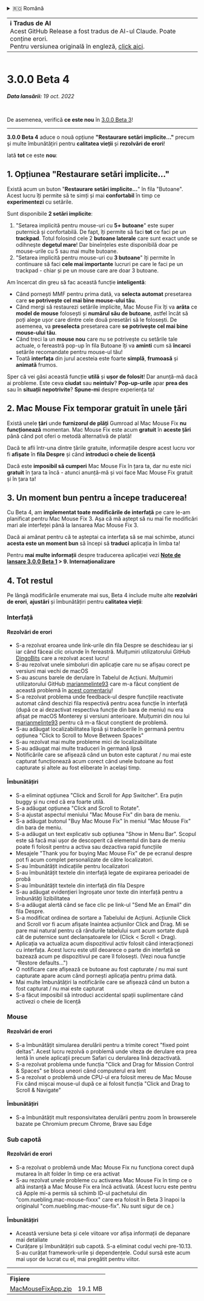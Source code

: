 <details>
<summary>🇷🇴 Română</summary>

[🇬🇧 English (GitHub Release)](https://github.com/noah-nuebling/mac-mouse-fix/releases/tag/3.0.0-Beta-4)\
[🇦🇩 Català](https://redirect.macmousefix.com/?target=mmf-release&tag=3.0.0-Beta-4&locale=ca)\
[🇩🇪 Deutsch](https://redirect.macmousefix.com/?target=mmf-release&tag=3.0.0-Beta-4&locale=de)\
[🇪🇸 Español](https://redirect.macmousefix.com/?target=mmf-release&tag=3.0.0-Beta-4&locale=es)\
[🇫🇷 Français](https://redirect.macmousefix.com/?target=mmf-release&tag=3.0.0-Beta-4&locale=fr)\
[🇮🇩 Indonesia](https://redirect.macmousefix.com/?target=mmf-release&tag=3.0.0-Beta-4&locale=id)\
[🇮🇹 Italiano](https://redirect.macmousefix.com/?target=mmf-release&tag=3.0.0-Beta-4&locale=it)\
[🇭🇺 Magyar](https://redirect.macmousefix.com/?target=mmf-release&tag=3.0.0-Beta-4&locale=hu)\
[🇳🇱 Nederlands](https://redirect.macmousefix.com/?target=mmf-release&tag=3.0.0-Beta-4&locale=nl)\
[🇵🇱 Polski](https://redirect.macmousefix.com/?target=mmf-release&tag=3.0.0-Beta-4&locale=pl)\
[🇧🇷 Português (Brasil)](https://redirect.macmousefix.com/?target=mmf-release&tag=3.0.0-Beta-4&locale=pt-BR)\
[🇵🇹 Português (Portugal)](https://redirect.macmousefix.com/?target=mmf-release&tag=3.0.0-Beta-4&locale=pt-PT)\
**🇷🇴 Română**\
[🇸🇪 Svenska](https://redirect.macmousefix.com/?target=mmf-release&tag=3.0.0-Beta-4&locale=sv)\
[🇻🇳 Tiếng Việt](https://redirect.macmousefix.com/?target=mmf-release&tag=3.0.0-Beta-4&locale=vi)\
[🇹🇷 Türkçe](https://redirect.macmousefix.com/?target=mmf-release&tag=3.0.0-Beta-4&locale=tr)\
[🇨🇿 Čeština](https://redirect.macmousefix.com/?target=mmf-release&tag=3.0.0-Beta-4&locale=cs)\
[🇬🇷 Ελληνικά](https://redirect.macmousefix.com/?target=mmf-release&tag=3.0.0-Beta-4&locale=el)\
[🇷🇺 Русский](https://redirect.macmousefix.com/?target=mmf-release&tag=3.0.0-Beta-4&locale=ru)\
[🇺🇦 Українська](https://redirect.macmousefix.com/?target=mmf-release&tag=3.0.0-Beta-4&locale=uk)\
[🇮🇱 עברית](https://redirect.macmousefix.com/?target=mmf-release&tag=3.0.0-Beta-4&locale=he)\
[🇸🇦 العربية](https://redirect.macmousefix.com/?target=mmf-release&tag=3.0.0-Beta-4&locale=ar)\
[🇮🇳 हिन्दी](https://redirect.macmousefix.com/?target=mmf-release&tag=3.0.0-Beta-4&locale=hi)\
[🇹🇭 ไทย](https://redirect.macmousefix.com/?target=mmf-release&tag=3.0.0-Beta-4&locale=th)\
[🇨🇳 中文 (简体)](https://redirect.macmousefix.com/?target=mmf-release&tag=3.0.0-Beta-4&locale=zh-Hans)\
[🇨🇳 中文 (繁體)](https://redirect.macmousefix.com/?target=mmf-release&tag=3.0.0-Beta-4&locale=zh-Hant)\
[🇭🇰 中文（香港)](https://redirect.macmousefix.com/?target=mmf-release&tag=3.0.0-Beta-4&locale=zh-HK)\
[🇯🇵 日本語](https://redirect.macmousefix.com/?target=mmf-release&tag=3.0.0-Beta-4&locale=ja)\
[🇰🇷 한국어](https://redirect.macmousefix.com/?target=mmf-release&tag=3.0.0-Beta-4&locale=ko)\
[Help translate Mac Mouse Fix to different languages!](https://github.com/noah-nuebling/mac-mouse-fix/discussions/731)
</details>
<table align=><td>
<b>ℹ️ Tradus de AI</b><br>
Acest GitHub Release a fost tradus de AI-ul Claude. Poate conține erori.<br>
Pentru versiunea originală în engleză, <a href="https://github.com/noah-nuebling/mac-mouse-fix/releases/tag/3.0.0-Beta-4">click aici</a>.
</td></table>

<table></table>

# 3.0.0 Beta 4
***Data lansării:** 19 oct. 2022*

<br>

De asemenea, verifică **ce este nou** în [3.0.0 Beta 3](https://redirect.macmousefix.com/?target=mmf-release&tag=3.0.0-Beta-3&locale=ro)!

---

**3.0.0 Beta 4** aduce o nouă opțiune **"Restaurare setări implicite..."** precum și multe îmbunătățiri pentru **calitatea vieții** și **rezolvări de erori**!

Iată **tot** ce este **nou**:

## 1. Opțiunea "Restaurare setări implicite..."

Există acum un buton "**Restaurare setări implicite...**" în fila "Butoane".
Acest lucru îți permite să te simți și mai **confortabil** în timp ce **experimentezi** cu setările.

Sunt disponibile **2 setări implicite**:

1. "Setarea implicită pentru mouse-uri cu **5+ butoane**" este super puternică și confortabilă. De fapt, îți permite să faci **tot** ce faci pe un **trackpad**. Totul folosind cele 2 **butoane laterale** care sunt exact unde se odihnește **degetul mare**! Dar bineînțeles este disponibilă doar pe mouse-urile cu 5 sau mai multe butoane.
2. "Setarea implicită pentru mouse-uri cu **3 butoane**" îți permite în continuare să faci **cele mai importante** lucruri pe care le faci pe un trackpad - chiar și pe un mouse care are doar 3 butoane.

Am încercat din greu să fac această funcție **inteligentă**:

- Când pornești MMF pentru prima dată, va **selecta automat** presetarea care **se potrivește cel mai bine mouse-ului tău**.
- Când mergi să restaurezi setările implicite, Mac Mouse Fix îți va **arăta** ce **model de mouse** folosești și **numărul său de butoane**, astfel încât să poți alege ușor care dintre cele două presetări să le folosești. De asemenea, va **preselecta** presetarea care **se potrivește cel mai bine mouse-ului tău**.
- Când treci la un **mouse nou** care nu se potrivește cu setările tale actuale, o fereastră pop-up în fila Butoane îți va **aminti** cum să **încarci** setările recomandate pentru mouse-ul tău!
- Toată **interfața** din jurul acesteia este foarte **simplă**, **frumoasă** și **animată** frumos.

Sper că vei găsi această funcție **utilă** și **ușor de folosit**! Dar anunță-mă dacă ai probleme.
Este ceva **ciudat** sau **neintuiv**? **Pop-up-urile** apar **prea des** sau în **situații nepotrivite**? **Spune-mi** despre experiența ta!

## 2. Mac Mouse Fix temporar gratuit în unele țări

Există unele **țări** unde **furnizorul de plăți** Gumroad al Mac Mouse Fix **nu funcționează** momentan.
Mac Mouse Fix este acum **gratuit** în **aceste țări** până când pot oferi o metodă alternativă de plată!

Dacă te afli într-una dintre țările gratuite, informațiile despre acest lucru vor fi **afișate** în **fila Despre** și când **introduci o cheie de licență**

Dacă este **imposibil să cumperi** Mac Mouse Fix în țara ta, dar nu este nici **gratuit** în țara ta încă - atunci anunță-mă și voi face Mac Mouse Fix gratuit și în țara ta!

## 3. Un moment bun pentru a începe traducerea!

Cu Beta 4, am **implementat toate modificările de interfață** pe care le-am planificat pentru Mac Mouse Fix 3. Așa că mă aștept să nu mai fie modificări mari ale interfeței până la lansarea Mac Mouse Fix 3.

Dacă ai amânat pentru că te așteptai ca interfața să se mai schimbe, atunci **acesta este un moment bun** să începi să **traduci** aplicația în limba ta!

Pentru **mai multe informații** despre traducerea aplicației vezi **[Note de lansare 3.0.0 Beta 1](https://redirect.macmousefix.com/?target=mmf-release&tag=3.0.0-Beta-1.1&locale=ro) > 9. Internaționalizare**

## 4. Tot restul

Pe lângă modificările enumerate mai sus, Beta 4 include multe alte **rezolvări de erori**, **ajustări** și îmbunătățiri pentru **calitatea vieții**:

### Interfață

#### Rezolvări de erori

- S-a rezolvat eroarea unde link-urile din fila Despre se deschideau iar și iar când făceai clic oriunde în fereastră. Mulțumiri utilizatorului GitHub [DingoBits](https://github.com/DingoBits) care a rezolvat acest lucru!
- S-au rezolvat unele simboluri din aplicație care nu se afișau corect pe versiuni mai vechi de macOS
- S-au ascuns barele de derulare în Tabelul de Acțiuni. Mulțumiri utilizatorului GitHub [marianmelinte93](https://github.com/marianmelinte93) care m-a făcut conștient de această problemă în [acest comentariu](https://github.com/noah-nuebling/mac-mouse-fix/discussions/366#discussioncomment-3728994)!
- S-a rezolvat problema unde feedback-ul despre funcțiile reactivate automat când deschizi fila respectivă pentru acea funcție în interfață (după ce ai dezactivat respectiva funcție din bara de meniu) nu era afișat pe macOS Monterey și versiuni anterioare. Mulțumiri din nou lui [marianmelinte93](https://github.com/marianmelinte93) pentru că m-a făcut conștient de problemă.
- S-au adăugat localizabilitatea lipsă și traducerile în germană pentru opțiunea "Click to Scroll to Move Between Spaces"
- S-au rezolvat mai multe probleme mici de localizabilitate
- S-au adăugat mai multe traduceri în germană lipsă
- Notificările care se afișează când un buton este capturat / nu mai este capturat funcționează acum corect când unele butoane au fost capturate și altele au fost eliberate în același timp.

#### Îmbunătățiri

- S-a eliminat opțiunea "Click and Scroll for App Switcher". Era puțin buggy și nu cred că era foarte utilă.
- S-a adăugat opțiunea "Click and Scroll to Rotate".
- S-a ajustat aspectul meniului "Mac Mouse Fix" din bara de meniu.
- S-a adăugat butonul "Buy Mac Mouse Fix" în meniul "Mac Mouse Fix" din bara de meniu.
- S-a adăugat un text explicativ sub opțiunea "Show in Menu Bar". Scopul este să facă mai ușor de descoperit că elementul din bara de meniu poate fi folosit pentru a activa sau dezactiva rapid funcțiile
- Mesajele "Thank you for buying Mac Mouse Fix" de pe ecranul despre pot fi acum complet personalizate de către localizatori.
- S-au îmbunătățit indicațiile pentru localizatori
- S-au îmbunătățit textele din interfață legate de expirarea perioadei de probă
- S-au îmbunătățit textele din interfață din fila Despre
- S-au adăugat evidențieri îngroșate unor texte din interfață pentru a îmbunătăți lizibilitatea
- S-a adăugat alertă când se face clic pe link-ul "Send Me an Email" din fila Despre.
- S-a modificat ordinea de sortare a Tabelului de Acțiuni. Acțiunile Click and Scroll vor fi acum afișate înaintea acțiunilor Click and Drag. Mi se pare mai natural pentru că rândurile tabelului sunt acum sortate după cât de puternice sunt declanșatoarele lor (Click < Scroll < Drag).
- Aplicația va actualiza acum dispozitivul activ folosit când interacționezi cu interfața. Acest lucru este util deoarece o parte din interfață se bazează acum pe dispozitivul pe care îl folosești. (Vezi noua funcție "Restore defaults...")
- O notificare care afișează ce butoane au fost capturate / nu mai sunt capturate apare acum când pornești aplicația pentru prima dată.
- Mai multe îmbunătățiri la notificările care se afișează când un buton a fost capturat / nu mai este capturat
- S-a făcut imposibil să introduci accidental spații suplimentare când activezi o cheie de licență

### Mouse

#### Rezolvări de erori

- S-a îmbunătățit simularea derulării pentru a trimite corect "fixed point deltas". Acest lucru rezolvă o problemă unde viteza de derulare era prea lentă în unele aplicații precum Safari cu derularea lină dezactivată.
- S-a rezolvat problema unde funcția "Click and Drag for Mission Control & Spaces" se bloca uneori când computerul era lent
- S-a rezolvat o problemă unde CPU-ul era folosit mereu de Mac Mouse Fix când mișcai mouse-ul după ce ai folosit funcția "Click and Drag to Scroll & Navigate"

#### Îmbunătățiri

- S-a îmbunătățit mult responsivitatea derulării pentru zoom în browserele bazate pe Chromium precum Chrome, Brave sau Edge

### Sub capotă

#### Rezolvări de erori

- S-a rezolvat o problemă unde Mac Mouse Fix nu funcționa corect după mutarea în alt folder în timp ce era activat
- S-au rezolvat unele probleme cu activarea Mac Mouse Fix în timp ce o altă instanță a Mac Mouse Fix era încă activată. (Acest lucru este pentru că Apple mi-a permis să schimb ID-ul pachetului din "com.nuebling.mac-mouse-fixxx" care era folosit în Beta 3 înapoi la originalul "com.nuebling.mac-mouse-fix". Nu sunt sigur de ce.)

#### Îmbunătățiri

- Această versiune beta și cele viitoare vor afișa informații de depanare mai detaliate
- Curățare și îmbunătățiri sub capotă. S-a eliminat codul vechi pre-10.13. S-au curățat framework-urile și dependențele. Codul sursă este acum mai ușor de lucrat cu el, mai pregătit pentru viitor.

---

<table align="start">
<tr>
    <td colspan=2>
        <b>Fișiere</b>
    </td>
</tr>
<tr>
    <td><a href="https://github.com/noah-nuebling/mac-mouse-fix/releases/download/3.0.0-Beta-4/MacMouseFixApp.zip">MacMouseFixApp.zip</a></td>
    <td>19.1 MB</td>
</tr>
</table>